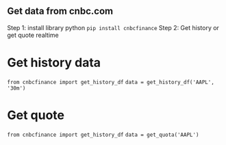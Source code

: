 ## Get data from cnbc.com

Step 1: install library python
```pip install cnbcfinance```
Step 2: Get history or get quote realtime
# Get history data
```from cnbcfinance import get_history_df```
```data = get_history_df('AAPL', '30m')```
# Get quote
```from cnbcfinance import get_history_df```
```data = get_quota('AAPL')```
